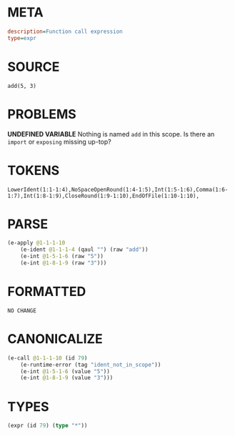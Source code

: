 # META
~~~ini
description=Function call expression
type=expr
~~~
# SOURCE
~~~roc
add(5, 3)
~~~
# PROBLEMS
**UNDEFINED VARIABLE**
Nothing is named `add` in this scope.
Is there an `import` or `exposing` missing up-top?

# TOKENS
~~~zig
LowerIdent(1:1-1:4),NoSpaceOpenRound(1:4-1:5),Int(1:5-1:6),Comma(1:6-1:7),Int(1:8-1:9),CloseRound(1:9-1:10),EndOfFile(1:10-1:10),
~~~
# PARSE
~~~clojure
(e-apply @1-1-1-10
	(e-ident @1-1-1-4 (qaul "") (raw "add"))
	(e-int @1-5-1-6 (raw "5"))
	(e-int @1-8-1-9 (raw "3")))
~~~
# FORMATTED
~~~roc
NO CHANGE
~~~
# CANONICALIZE
~~~clojure
(e-call @1-1-1-10 (id 79)
	(e-runtime-error (tag "ident_not_in_scope"))
	(e-int @1-5-1-6 (value "5"))
	(e-int @1-8-1-9 (value "3")))
~~~
# TYPES
~~~clojure
(expr (id 79) (type "*"))
~~~
